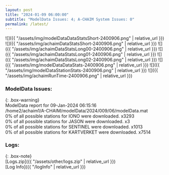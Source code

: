 ```yaml
---
layout: post
title: "2024-01-09 06:00:00"
subtitle: "ModelData Issues: 4; A-CHAIM System Issues: 0"
permalink: /latest/
---
```


![]({{ "/assets/img/modelDataDataStatsShort-2400906.png" | relative_url }})
![]({{ "/assets/img/achaimDataStatsShort-2400906.png" | relative_url }})
![]({{ "/assets/img/achaimDataStatsLong00-2400906.png" | relative_url }})
![]({{ "/assets/img/achaimDataStatsLong01-2400906.png" | relative_url }})
![]({{ "/assets/img/achaimDataStatsLong02-2400906.png" | relative_url }})
![]({{ "/assets/img/modelDataDataStats-2400906.png" | relative_url }})
![]({{ "/assets/img/modelDataStationStats-2400906.png" | relative_url }})
![]({{ "/assets/img/achaimRunTime-2400906.png" | relative_url }})


### ModelData Issues:  
  
{: .box-warning}  
 ModelData report for 09-Jan-2024 06:15:16   
 /home2/achaim1/A-CHAIM/modelData/2024/009/06/modelData.mat   
 0% of all possible stations for IONO were downloaded. x3293   
 0% of all possible stations for JASON were downloaded. x3   
 0% of all possible stations for SENTINEL were downloaded. x1013   
 0% of all possible stations for KARTVERKET were downloaded. x7514   
  


### Logs:  
  
{: .box-note}  
[Logs.zip]({{ "/assets/other/logs.zip" | relative_url }})  
[Log Info]({{ "/logInfo" | relative_url }})  
